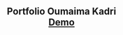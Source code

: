 <h2 align="center">
  Portfolio Oumaima Kadri<br/>
  <a href="https://ok-portfolio-ten.vercel.app/" target="_blank">Demo</a>
</h2>
